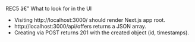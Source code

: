 REC5 â€” What to look for in the UI
- Visiting http://localhost:3000/ should render Next.js app root.
- http://localhost:3000/api/offers returns a JSON array.
- Creating via POST returns 201 with the created object (id, timestamps).
